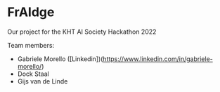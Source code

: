 # FrAIdge

Our project for the KHT AI Society Hackathon 2022

Team members:
- Gabriele Morello ([Linkedin])(https://www.linkedin.com/in/gabriele-morello/)
- Dock Staal
- Gijs van de Linde

